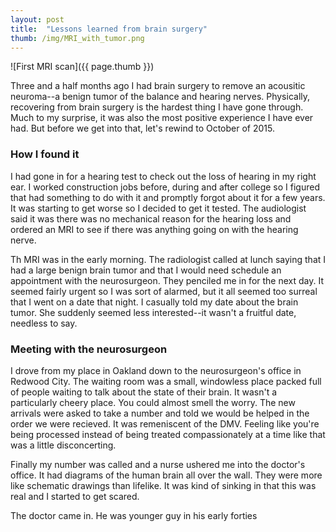 ```yaml
---
layout: post
title:  "Lessons learned from brain surgery"
thumb: /img/MRI_with_tumor.png
---
```

![First MRI scan]({{ page.thumb }})

Three and a half months ago I had brain surgery to remove an acousitic neuroma--a benign tumor of the balance and hearing nerves. Physically, recovering from brain surgery is the hardest thing I have gone through. Much to my surprise, it was also the most positive experience I have ever had. But before we get into that, let's rewind to October of 2015.

### How I found it

I had gone in for a hearing test to check out the loss of hearing in my right ear. I worked construction jobs before, during and after college so I figured that had something to do with it and promptly forgot about it for a few years. It was starting to get worse so I decided to get it tested. The audiologist said it was there was no mechanical reason for the hearing loss and ordered an MRI to see if there was anything going on with the hearing nerve.

Th MRI was in the early morning. The radiologist called at lunch saying that I had a large benign brain tumor and that I would need schedule an appointment with the neurosurgeon. They penciled me in for the next day. It seemed fairly urgent so I was sort of alarmed, but it all seemed too surreal that I went on a date that night. I casually told my date about the brain tumor. She suddenly seemed less interested--it wasn't a fruitful date, needless to say.

### Meeting with the neurosurgeon

I drove from my place in Oakland down to the neurosurgeon's office in Redwood City. The waiting room was a small, windowless place packed full of people waiting to talk about the state of their brain. It wasn't a particularly cheery place. You could almost smell the worry. The new arrivals were asked to take a number and told we would be helped in the order we were recieved. It was remeniscent of the DMV. Feeling like you're being processed instead of being treated compassionately at a time like that was a little disconcerting.

Finally my number was called and a nurse ushered me into the doctor's office. It had diagrams of the human brain all over the wall. They were more like schematic drawings than lifelike. It was kind of sinking in that this was real and I started to get scared. 

The doctor came in. He was younger guy in his early forties